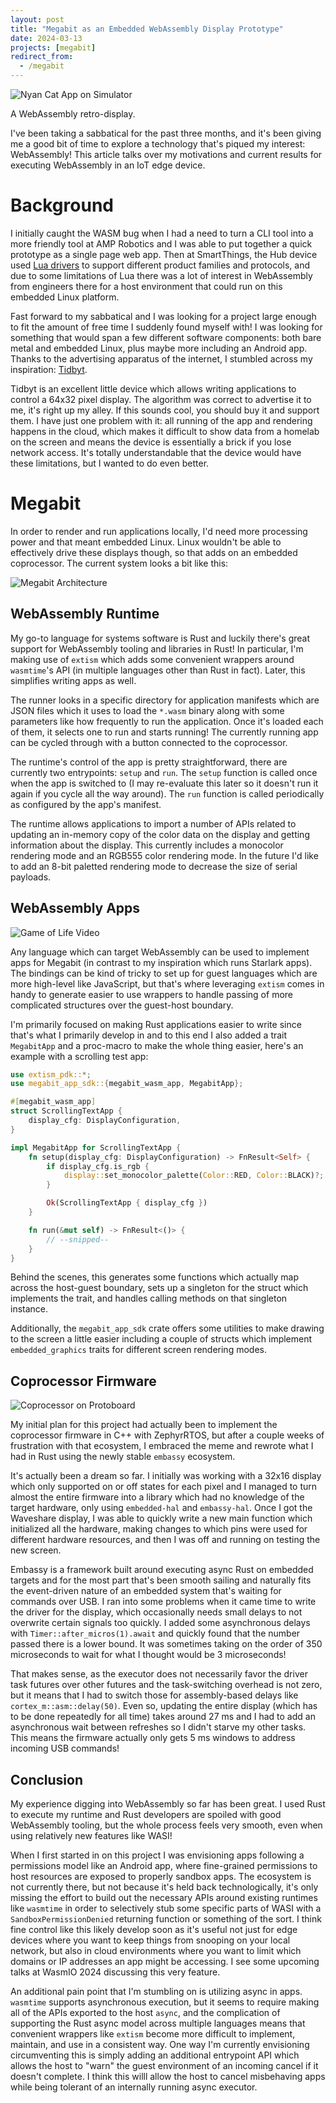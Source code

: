```yaml
---
layout: post
title: "Megabit as an Embedded WebAssembly Display Prototype"
date: 2024-03-13
projects: [megabit]
redirect_from:
  - /megabit
---
```


![Nyan Cat App on Simulator](/assets/img/nyan-cat-sim.webp)

A WebAssembly retro-display.

I've been taking a sabbatical for the past three months, and it's been giving me a good bit of time to explore a technology that's piqued my interest: WebAssembly! This article talks over my motivations and current results for executing WebAssembly in an IoT edge device.

# Background

I initially caught the WASM bug when I had a need to turn a CLI tool into a more friendly tool at AMP Robotics and I was able to put together a quick prototype as a single page web app. Then at SmartThings, the Hub device used [Lua drivers](https://github.com/SmartThingsCommunity/SmartThingsEdgeDrivers) to support different product families and protocols, and due to some limitations of Lua there was a lot of interest in WebAssembly from engineers there for a host environment that could run on this embedded Linux platform.

Fast forward to my sabbatical and I was looking for a project large enough to fit the amount of free time I suddenly found myself with! I was looking for something that would span a few different software components: both bare metal and embedded Linux, plus maybe more including an Android app. Thanks to the advertising apparatus of the internet, I stumbled across my inspiration: [Tidbyt](https://tidbyt.com/).

Tidbyt is an excellent little device which allows writing applications to control a 64x32 pixel display. The algorithm was correct to advertise it to me, it's right up my alley. If this sounds cool, you should buy it and support them. I have just one problem with it: all running of the app and rendering happens in the cloud, which makes it difficult to show data from a homelab on the screen and means the device is essentially a brick if you lose network access. It's totally understandable that the device would have these limitations, but I wanted to do even better.

# Megabit
In order to render and run applications locally, I'd need more processing power and that meant embedded Linux. Linux wouldn't be able to effectively drive these displays though, so that adds on an embedded coprocessor. The current system looks a bit like this:

![Megabit Architecture](/assets/img/megabit-architecture.png)

## WebAssembly Runtime
My go-to language for systems software is Rust and luckily there's great support for WebAssembly tooling and libraries in Rust! In particular, I'm making use of `extism` which adds some convenient wrappers around `wasmtime`'s API (in multiple languages other than Rust in fact). Later, this simplifies writing apps as well.

The runner looks in a specific directory for application manifests which are JSON files which it uses to load the `*.wasm` binary along with some parameters like how frequently to run the application. Once it's loaded each of them, it selects one to run and starts running! The currently running app can be cycled through with a button connected to the coprocessor.

The runtime's control of the app is pretty straightforward, there are currently two entrypoints: `setup` and `run`. The `setup` function is called once when the app is switched to (I may re-evaluate this later so it doesn't run it again if you cycle all the way around). The `run` function is called periodically as configured by the app's manifest.

The runtime allows applications to import a number of APIs related to updating an in-memory copy of the color data on the display and getting information about the display. This currently includes a monocolor rendering mode and an RGB555 color rendering mode. In the future I'd like to add an 8-bit paletted rendering mode to decrease the size of serial payloads.

## WebAssembly Apps

![Game of Life Video](/assets/img/game-of-life.webp)

Any language which can target WebAssembly can be used to implement apps for Megabit (in contrast to my inspiration which runs Starlark apps). The bindings can be kind of tricky to set up for guest languages which are more high-level like JavaScript, but that's where leveraging `extism` comes in handy to generate easier to use wrappers to handle passing of more complicated structures over the guest-host boundary.

I'm primarily focused on making Rust applications easier to write since that's what I primarily develop in and to this end I also added a trait `MegabitApp` and a proc-macro to make the whole thing easier, here's an example with a scrolling test app:
```rust
use extism_pdk::*;
use megabit_app_sdk::{megabit_wasm_app, MegabitApp};

#[megabit_wasm_app]
struct ScrollingTextApp {
    display_cfg: DisplayConfiguration,
}

impl MegabitApp for ScrollingTextApp {
    fn setup(display_cfg: DisplayConfiguration) -> FnResult<Self> {
        if display_cfg.is_rgb {
            display::set_monocolor_palette(Color::RED, Color::BLACK)?;
        }

        Ok(ScrollingTextApp { display_cfg })
    }

    fn run(&mut self) -> FnResult<()> {
	    // --snipped--
    }
}
```

Behind the scenes, this generates some functions which actually map across the host-guest boundary, sets up a singleton for the struct which implements the trait, and handles calling methods on that singleton instance.

Additionally, the `megabit_app_sdk` crate offers some utilities to make drawing to the screen a little easier including a couple of structs which implement `embedded_graphics` traits for different screen rendering modes.

## Coprocessor Firmware

![Coprocessor on Protoboard](/assets/img/hardware-pic.jpg)

My initial plan for this project had actually been to implement the coprocessor firmware in C++ with ZephyrRTOS, but after a couple weeks of frustration with that ecosystem, I embraced the meme and rewrote what I had in Rust using the newly stable `embassy` ecosystem. 

It's actually been a dream so far. I initially was working with a 32x16 display which only supported on or off states for each pixel and I managed to turn almost the entire firmware into a library which had no knowledge of the target hardware, only using `embedded-hal` and `embassy-hal`. Once I got the Waveshare display, I was able to quickly write a new main function which initialized all the hardware, making changes to which pins were used for different hardware resources, and then I was off and running on testing the new screen.

Embassy is a framework built around executing async Rust on embedded targets and for the most part that's been smooth sailing and naturally fits the event-driven nature of an embedded system that's waiting for commands over USB. I ran into some problems when it came time to write the driver for the display, which occasionally needs small delays to not overwrite certain signals too quickly. I added some asynchronous delays with `Timer::after_micros(1).await` and quickly found that the number passed there is a lower bound. It was sometimes taking on the order of 350 microseconds to wait for what I thought would be 3 microseconds!

That makes sense, as the executor does not necessarily favor the driver task futures over other futures and the task-switching overhead is not zero, but it means that I had to switch those for assembly-based delays like `cortex_m::asm::delay(50)`. Even so, updating the entire display (which has to be done repeatedly for all time) takes around 27 ms and I had to add an asynchronous wait between refreshes so I didn't starve my other tasks. This means the firmware actually only gets 5 ms windows to address incoming USB commands!

## Conclusion

My experience digging into WebAssembly so far has been great. I used Rust to execute my runtime and Rust developers are spoiled with good WebAssembly tooling, but the whole process feels very smooth, even when using relatively new features like WASI! 

When I first started in on this project I was envisioning apps following a permissions model like an Android app, where fine-grained permissions to host resources are exposed to properly sandbox apps. The ecosystem is not currently there, but not because it's held back technologically, it's only missing the effort to build out the necessary APIs around existing runtimes like `wasmtime` in order to selectively stub some specific parts of WASI with a `SandboxPermissionDenied` returning function or something of the sort. I think fine control like this likely develop soon as it's useful not just for edge devices where you want to keep things from snooping on your local network, but also in cloud environments where you want to limit which domains or IP addresses an app might be accessing. I see some upcoming talks at WasmIO 2024 discussing this very feature.

An additional pain point that I'm stumbling on is utilizing async in apps. `wasmtime` supports asynchronous execution, but it seems to require making all of the APIs exported to the host `async`, and the complication of supporting the Rust async model across multiple languages means that convenient wrappers like `extism` become more difficult to implement, maintain, and use in a consistent way. One way I'm currently envisioning circumventing this is simply adding an additional entrypoint API which allows the host to "warn" the guest environment of an incoming cancel if it doesn't complete. I think this willl allow the host to cancel misbehaving apps while being tolerant of an internally running async executor.